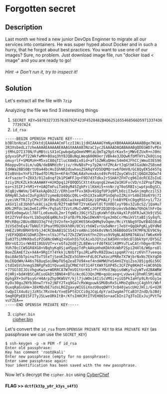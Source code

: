 # Forgotten secret

## Description

Last month we hired a new junior DevOps Enginner to migrate all our services into containers. He was super hyped about Docker and in such a hurry, that he forgot about best practices.
You want to use one of our images? Sure, no problem. Just download image file, run "docker load < image" and you are ready to go!

###### Hint -> Don't run it, try to inspect it!

## Solution

Let's extract all the file with `7zip`

Analyzing the file we find 3 interesting things 
1. `SECRET_KEY=58703273357638792F423F4528482B4D6251655468566D597133743677397A24`
2. `id_rsa`

```
-----BEGIN OPENSSH PRIVATE KEY-----
b3BlbnNzaC1rZXktdjEAAAAACmFlczI1Ni1jdHIAAAAGYmNyeXB0AAAAGAAAABBge7WiWi
2R3XsbedLz7zheAAAAEAAAAAEAAAGXAAAAB3NzaC1yc2EAAAADAQABAAABgQDEGWD7vPEn
jtMhLD7I370N/FuMBtcLSX1oCpwbqwGpOmmVMMtaLQmTq29pSrKax5+jMWvEZUxR+nJ0Hc
gdyxsGPvP722WkfwMH+BOaq3hY8JQBuNqLWeq600N9erjVBk4e3JDQwKfbMTHYsZk8Qioq
omuyrlF+SMGMzH+M5xsC80qTIlucXAW8ix8id+aflGZWKuQHmcS4m04JFhCCjWmuO3ES96
R6oppvDtu1Lm/uQN/deBNMdzRrjiv/rHvN8sP+y7p2W/nfZMcArYJqGtbKlGaUWxZSBsmd
IdHWa28BS0BrtU0a44bcHuIGhNK2dswhasZSkRqYVD5DQMQrsw6fOmV0/GC8QyEK5d45Tq
EIoBVnbxYnFSJT6wdfDlMU3n+KF4nTOWL6AxhvmxAsn49cPn9IZoyCWVuICjQ6DXZQGw74
4rFsazmrT+ZRX3/012a8nqf2k1PSWFFJq+F9D7d3Tdkx2r5SHAYZFH7cg96IdcRCEZoIoE
Iziy1McKZLk9cAAAWAY+HzKDpq12FQ0QDSCXtt4XuqngE2ewe2o1KUFvcVD/nJZPnpf2Nq
ea+s3SIFJ+hM1+Y+UAQTmFuiTa69yM45ZgkPrilKkHi5+nnNr/g70oSRBIsjwptpoDgSCL
XCqBjvNWVm/I4FkekApDb2Z//ERh1xmfFvx3KDv4SQgfUP3q9PLbOziI3wGnjmqRczilS3
6RHpNlJwbsCOuFgUkU7zymeBzU4OGcQ9Ls+Oh1X3xaAUPSnOqhoIZRiVrS48d38o6Y9j7I
zyeiVKfTRJ7yCPmJf3KrB9u8j0DGlwzkep4OIGH/iQPHALFjfnkBYPEnC0gqRSS+y1/T2z
aXGV1lsE3bh0fuk8Cja2XrB/RZftmBfHFT2YsKGeVlOlfUX0DlxyY06v3Zu8cS2/1QaHu7
KMc2MfUc1WiDe6IzPM+/Pq5aS7IVztzMuIvNMCc2GPF2D3DtQnzmsVbddWa7OhQklhFrQo
OXFEe0mgwUcl78FlLo0xmuOL2mrIfqWEcJ9GjY5ZiqKxWhfdXvXAyXlPzOFRJwX3k9jV5G
0t2ZYVoFdovYL1bDxpOEqANLhxIFaYB/PbJQwiDWxNYrGyx2mbCcrMaikV1taBIjSy8qfL
MPcRBqc2BUsdB8U33q7Ydj5V2nfm+3gUCH655KoQHMq9vOqmn/MciYtNbg9fDwYB4O38uD
3iVSd3nEq4/TbNUlY1PoatM92Okkh0H/0CVirh6WIvrUu5dNnrj7ebY+QgQkPgKLyQYdNd
HHEZi9RVBRHYbYbjJ4CRCBmAB1SCSS42roANni1O4k0sVNn5J66B0bOSktR7MFNJEV9C9y
jVEPXQQD4CGDmRJZH+cnlVaJffw17ZkZZWSVeXfhnZOtus9V9gNLAE6M876AValfW6xKH9
Iu03T5ihMHXbuSzPZG8Nc6WKq2+UGxh5S7UCAixbJQYzuC6A5HVrn9dcDlDbkYpY/DY5GZ
BNrnUIJ1srWk0I10GbVUT+vrxGfa2UdEjZL8EWvsrFd0fKGClK0MYuTLwCAtrh0gerB7Rn
YUh70cCCW5GR8XG8+VBqhyKq0SjaH5ppzTdPcAAkpHheKDkhXoWbP2Spi2HXl6/W6pro8l
BoeZEAmEf2x+X4A+9Rg1Y74YkkjLNVbTfpuJRLwP0vR8ZOawispqmR7roirz6VnT7veeqo
0ai8Ae5bTpinu75vTSteTjSeoKZmZEx5GhH+nFdL0CFwXoczPRRe7X7WjbrNxNs7EkYqD0
HuI6QdWH/A46s768uqSoi0WpTU5q2eaE7U94xef4ndAMWUYeS4mVZYqiZsoJ85jgdGi56C
ctdImSVihnmgS3NPgPxO1YQvueEZgCMNCYdf314FtXWXfGXP45c3CFZPq9KHdt+sWC0hDb
+77SGlOIJOiVhguKwiw+WORRC87W7mVO1tUrK9JrPcXYMxV3Wpis6WKyYu2yWTvd2BAWRW
djHRj+bdAYBSCuRCsoGkDt3BNO4+BTo/AcdGJ3QnJMB+qoUcaeg+LvUwv4jDhmRl5Mj4UE
OphgXY+3oFbsyGrH4ArpZhp9KWbVY/kjl7juWOn14IiScVMSi+yiG5PkIaHfp9LRrGGy1e
hyOv30gu2NYb30nwTrYo2jNFY2Txq9Ga7cMxWqpuwkSMUBsRx5LHMoZq0knjC4ghhY/Wbf
OuxqRaGsGHe+J8kMOvbE7sdsLRGZgaxyWIGSiXozU0oqQWYYJcQ40jwscUHzJHli/G+U2R
cwQpIlX4u8zjJzRSc7RxVe4/YxeEbPtdJCCi0gJCqLdpY/adJwgAm7fCaB3YZndD/bJBdj
5mqRQPpED15FITyJ5LweORkItB+/KfsIHHCRtITVEH065o+aaCbIn17q3ToIExJujPVtTw
vuYZEA==
-----END OPENSSH PRIVATE KEY-----

```
3. `cipher.bin` \
[cipher.bin](cipher.bin)

Let's convert the `id_rsa` from `OPENSSH PRIVATE KEY` to `RSA PRIVATE KEY` (as passphrase we can use the `SECRET_KEY`)

```console
$ ssh-keygen -p -m PEM -f id_rsa 
Enter old passphrase: 
Key has comment 'root@kali'
Enter new passphrase (empty for no passphrase): 
Enter same passphrase again: 
Your identification has been saved with the new passphrase.
```

Now let's decrypt the `cipher.bin` using [CyberChef](https://gchq.github.io/CyberChef/#recipe=RSA_Decrypt('-----BEGIN%20RSA%20PRIVATE%20KEY-----%5CnMIIG4gIBAAKCAYEAxBlg%2B7zxJ47TISw%2ByN%2B9DfxbjAbXC0l9aAqcG6sBqTpplTDL%5CnWi0Jk6tvaUqymsefozFrxGVMUfpydB3IHcsbBj7z%2B9tlpH8DB/gTmqt4WPCUAbja%5Cni1nqutNDfXq41QZOHtyQ0MCn2zEx2LGZPEIqKqJrsq5RfkjBjMx/jOcbAvNKkyJb%5CnnFwFvIsfInfmn5RmVirkB5nEuJtOCRYQgo1prjtxEvekeqKabw7btS5v7kDf3XgT%5CnTHc0a44r/6x7zfLD/su6dlv532THAK2CahrWypRmlFsWUgbJnSHR1mtvAUtAa7VN%5CnGuOG3B7iBoTStnbMIWrGUpEamFQ%2BQ0DEK7MOnzpldPxgvEMhCuXeOU6hCKAVZ28W%5CnJxUiU%2BsHXw5TFN5/iheJ0zli%2BgMYb5sQLJ%2BPXD5/SGaMgllbiAo0Og12UBsO%2BOKx%5CnbGs5q0/mUV9/9NdmvJ6n9pNT0lhRSavhfQ%2B3d03ZMdq%2BUhwGGRR%2B3IPeiHXEQhGa%5CnCKBCM4stTHCmS5PXAgMBAAECggGAcEXfgwHQSEe7lZiRccy3nxRHDcq0wF%2BZD0JT%5Cn0nt7/fnVjXdcVgrHGubiaLQ9weRc/8BB5TXiFmV/tf9/HZ%2B1n0PXyPD6Js4ZXCyq%5CnfLmDs9g5xSqi5XnbrI9carEitcRgYccCmqJS%2BGoYEerMwvVW0wYfBzRKsDTTq9tB%5Cng9ilXHES116qeMEu/53fe4qOXftHBDqWR8vAF7nDWexqE3UHdpvNx4BFiXkjVkZ5%5CngChQKWa3RUOEORlex92kT0PftjAxCk2Cr2sQqHaVTG2xqITLHbJnSu/z62dR8BZh%5CnoUWeNzxY9RQOPCkrtGjAv7vW4wI0o%2BqxhYde/6Ttx28dnLrSFZZjOKiDUF9QPfMD%5Cn8uW8o5IOqEEicuMJkkUPYBggOHKux9imF8f6w1Jd5v/AfgjbrkHKcTGheQHUXWyQ%5CnhX2uGuNEtS0QK3p51yhiSF9gTRlwnH0I/u7DxYBs7cJ13YaTZUNOOD7HMN1icL%2Bx%5CnWnTjLwFxZOwLKGJX0mtd2VGrgr5hAoHBAOPDtvXd1Eoo0XR4ooDmqamVC7N22wB0%5CnIeoYJYGFfswyB3YDAPoV378ltl8VhTUqbYAl3aW0kaeal337qKXcPlRYtOel9fpn%5CnGfUFyU2gSHGNbDmI6fZNe/oEWRLR4TtVifKgYD/L9rMpFPjSymB1ZUeG1pysKjBR%5CnAGVNz5s1p/9Bk6/Tu2kggmqn2ZcQ3w5WBtVczCOUs3hf%2BCj7wVF24e39SzH0RG2V%5Cn7zbEQm10pe94NRHW0W11Of25u/l07Wbk/wKBwQDcaL0ZbmnJF3Wko3gtft%2BQxQcy%5CnOQuT%2Bensl3M286tD8Ng7YFIoa%2BYI3uG4Z9IlQM0BlRs3TQX%2BKpWIuDLe%2ByjEGn1Z%5CnAnGg41nc8D0NWKEXrOR3U3eGuL742elHV0FyI2AJBpo%2BD8/ybxSUXiSLmXUmYMm2%5CnjF4SiDQPgNhfmHQTTLuXwKsmoPx6UfAYPnDIozQPt9N5NcMoqw7eWTwaNbjJamcI%5CnGCYj3ImLeUDTnDiAuYxcf7giH7D/a3SmIKeMGSkCgcAHWbKW3rDSL90KmDYOWONS%5Cn0LeO9B//NMA/cMYNFwTPjDHHcjNe3sPYxFvNV8FzxMnB3/b2OQyWTxviefOoXqI4%5CnUKCN9UIp8ZfZ23Typ2CPIZRDixKZ20hL%2BkXxoIpXQtxv0xMoG%2Bn7QDEoEo1rbX52%5CnP3i/l6LI6mRL4KX5iVLBnxkoDHo42066KG6SPH4mVUplKliAMXVVRiuZDv7fJSoH%5CnZyw9EXf/3V3Z8519MM2GG%2BgCil853BWiBZN2anqa3nsCgcBgcOPtMMbQ2pb7Rxva%5CnrF0ed1fCvfs28G9OuqYLMWuK%2BuNid677SNsKnpudmK/25PfO7XNPK0CoCfIMNKzt%5CnrHAV/pFCVTNq9o/ngKb2JAW42knNfJQcOtI1CQRt1twoGRp4WI89AKY4qioTEW5k%5CnNu1vsYIRgjHXYgmFjxceHRMNLtIWgJNi/6X5z8iCky%2B%2BWsr45bJ%2BouuV6%2BNBn0IR%5CnJdiJKSmT/R0TK/hzMscO0JhYmtez0Z68L6m%2B2UHdPwSQ5KECgcBLzDzpSvuTaCz6%5Cn0lxDOMDjRA31nBRAUOuqo7dzCXeWKVoyOn0XJE63GZAZGDy6IMcrLRJo8Q9Z7Zo6%5CneXEmCKLkVYiSdY8iOXvFeJpi71mDtDuhL4lLwGopw%2BEup71H51ZxZBoqlhtNe52Z%5Cn0Eh%2BJp/s6Aj7FeHqqppPeXuymFapZ9av/IFm3WaBwfT7TQfFtBavl3wrSILl4yml%5CnfXNjHtn4yfHe80wRZtB4ZGR3SrgFo1Kum26rrvrEWAtJINKfigs%3D%5Cn-----END%20RSA%20PRIVATE%20KEY-----','','RSAES-PKCS1-V1_5','SHA-1'))

#### **FLAG >>** `dctf{k33p_y0r_k3ys_s4f3}`